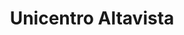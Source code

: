 ---
title: "Unicentro Altavista"
url: /urbanizacion-altavista/unicentro-altavista/
shop: Einkaufszentrum
---